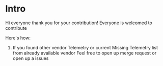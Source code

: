 # Intro

Hi everyone thank you for your contribution!
Everyone is welcomed to contribute

Here's how:
1. If you found other vendor Telemetry or current
Missing Telemetry list from already available vendor
Feel free to open up merge request or open up a issues
